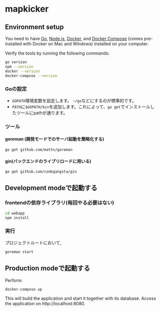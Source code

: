 # mapkicker

## Environment setup

You need to have [Go](https://golang.org/),
[Node.js](https://nodejs.org/),
[Docker](https://www.docker.com/), and
[Docker Compose](https://docs.docker.com/compose/)
(comes pre-installed with Docker on Mac and Windows)
installed on your computer.

Verify the tools by running the following commands:

```sh
go version
npm --version
docker --version
docker-compose --version
```

### Goの設定

* `GOPATH`環境変数を設定します。 `~/go`などにするのが標準的です。
* `PATH`に`$GOPATH/bin`を追加します。これによって、`go get`でインストールしたツールにpathが通ります。

### ツール

#### goreman (開発モードでのサーバ起動を簡略化する)

```
go get github.com/mattn/goreman
```

#### gin(バックエンドのライブリロードに用いる)

```
go get github.com/codegangsta/gin
```

## Development modeで起動する



### frontendの依存ライブラリ(毎回やる必要はない)

```sh
cd webapp
npm install
```

### 実行

プロジェクトルートにおいて,

```sh
goreman start
```

## Production modeで起動する

Perform:
```sh
docker-compose up
```
This will build the application and start it together with
its database. Access the application on http://localhost:8080.
